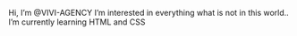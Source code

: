  Hi, I’m @VIVI-AGENCY
 I’m interested in everything what is not in this world..
 I’m currently learning HTML and CSS


<!---
VIVI-AGENCY/VIVI-AGENCY is a ✨ special ✨ repository because its `README.md` (this file) appears on your GitHub profile.
You can click the Preview link to take a look at your changes.
--->
